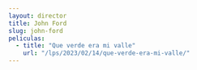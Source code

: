 ```yaml
---
layout: director
title: John Ford
slug: john-ford
peliculas:
  - title: "Que verde era mi valle"
    url: "/lps/2023/02/14/que-verde-era-mi-valle/"
---
```

